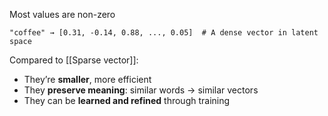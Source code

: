 
Most values are non-zero

```
"coffee" → [0.31, -0.14, 0.88, ..., 0.05]  # A dense vector in latent space
```

Compared to [[Sparse vector]]:

- They’re **smaller**, more efficient
- They **preserve meaning**: similar words → similar vectors
- They can be **learned and refined** through training